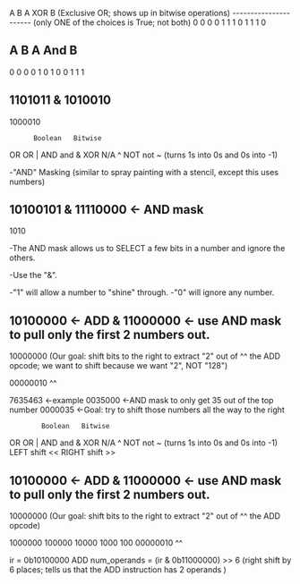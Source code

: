 A   B          A XOR B    (Exclusive OR; shows up in bitwise operations)
----------------------    (only ONE of the choices is True; not both)
0   0             0
0   1             1
1   0             1
1   1             0




A   B          A And B
----------------------
0   0             0
0   1             0
1   0             0
1   1             1

  1101011
& 1010010
---------
  1000010


          Boolean   Bitwise
OR          OR         |
AND         and        &
XOR         N/A        ^
NOT         not        ~  (turns 1s into 0s and 0s into -1)


-"AND" Masking (similar to spray painting with a stencil, except this uses numbers)

  10100101
& 11110000   <- AND mask
-----------
  1010

-The AND mask allows us to SELECT a few bits in a number and ignore the others.

-Use the "&".

-"1" will allow a number to "shine" through.
-"0" will ignore any number.


  10100000   <- ADD
& 11000000   <- use AND mask to pull only the first 2 numbers out.
-----------
  10000000   (Our goal: shift bits to the right to extract "2" out of 
  ^^          the ADD opcode; we want to shift because we want "2", NOT
              "128")

  00000010
        ^^

  7635463   <-example
  0035000   <-AND mask to only get 35 out of the top number
  0000035   <-Goal: try to shift those numbers all the way to the right

            Boolean   Bitwise
OR          OR         |
AND         and        &
XOR         N/A        ^
NOT         not        ~  (turns 1s into 0s and 0s into -1)
LEFT shift             <<
RIGHT shift            >>

  10100000   <- ADD
& 11000000   <- use AND mask to pull only the first 2 numbers out.
-----------
  10000000   (Our goal: shift bits to the right to extract "2" out of 
  ^^          the ADD opcode)

   1000000
    100000
     10000
      1000
       100
  00000010
        ^^

ir = 0b10100000   ADD
num_operands = (ir & 0b11000000) >> 6 (right shift by 6 places; tells                                          us that the ADD instruction has                                         2 operands )





